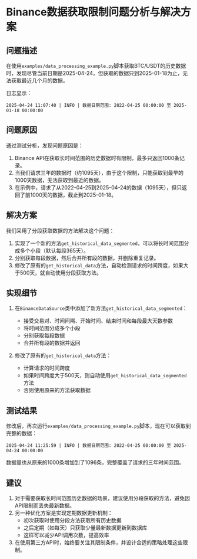 # Binance数据获取限制问题分析与解决方案

## 问题描述

在使用`examples/data_processing_example.py`脚本获取BTC/USDT的历史数据时，发现尽管当前日期是2025-04-24，但获取的数据只到2025-01-18为止，无法获取最近几个月的数据。

日志显示：
```
2025-04-24 11:07:40 | INFO | 数据日期范围: 2022-04-25 00:00:00 至 2025-01-18 00:00:00
```

## 问题原因

通过测试分析，发现问题原因是：
1. Binance API在获取长时间范围的历史数据时有限制，最多只返回1000条记录。
2. 当我们请求三年的数据时（约1095天），由于这个限制，只能获取到最早的1000天数据，无法获取到最近的数据。
3. 在示例中，请求了从2022-04-25到2025-04-24的数据（1095天），但只返回了前1000天的数据，截止到2025-01-18。

## 解决方案

我们采用了分段获取数据的方法解决这个问题：

1. 实现了一个新的方法`get_historical_data_segmented`，可以将长时间范围分成多个小段（默认每段365天）。
2. 分别获取每段数据，然后合并所有段的数据，并删除重复记录。
3. 修改了原有的`get_historical_data`方法，自动检测请求的时间跨度，如果大于500天，就自动使用分段获取方法。

## 实现细节

1. 在`BinanceDataSource`类中添加了新方法`get_historical_data_segmented`：
   - 接受交易对、时间间隔、开始时间、结束时间和每段最大天数参数
   - 将时间范围分成多个小段
   - 分别获取每段数据
   - 合并所有段的数据并返回

2. 修改了原有的`get_historical_data`方法：
   - 计算请求的时间跨度
   - 如果时间跨度大于500天，则自动使用`get_historical_data_segmented`方法
   - 否则使用原来的方法获取数据

## 测试结果

修改后，再次运行`examples/data_processing_example.py`脚本，现在可以获取到完整的数据：
```
2025-04-24 11:25:59 | INFO | 数据日期范围: 2022-04-25 00:00:00 至 2025-04-24 00:00:00
```

数据量也从原来的1000条增加到了1096条，完整覆盖了请求的三年时间范围。

## 建议

1. 对于需要获取长时间范围历史数据的场景，建议使用分段获取的方法，避免因API限制而丢失最新数据。
2. 另一种优化方案是实现定期数据更新机制：
   - 初次获取时使用分段方法获取所有历史数据
   - 之后定期（如每天）只获取少量最新数据更新到数据库
   - 这样可以减少API调用次数，提高效率
3. 在使用第三方API时，始终要关注其限制条件，并设计合适的策略处理这些限制。